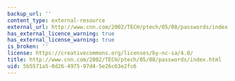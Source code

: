 ```yaml
---
backup_url: ''
content_type: external-resource
external_url: http://www.cnn.com/2002/TECH/ptech/05/08/passwords/index.html
has_external_licence_warning: true
has_external_license_warning: true
is_broken: ''
license: https://creativecommons.org/licenses/by-nc-sa/4.0/
title: http://www.cnn.com/2002/TECH/ptech/05/08/passwords/index.html
uid: 5b5571a5-0d26-4975-97d4-5e26c63e2fc6
---
```

